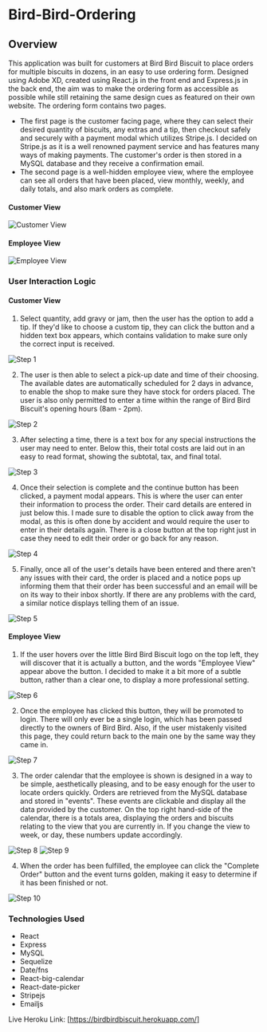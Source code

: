# Bird-Bird-Ordering

## Overview
This application was built for customers at Bird Bird Biscuit to place orders for multiple biscuits in dozens, in an easy to use ordering form. Designed using Adobe XD, created using React.js in the front end and Express.js in the back end, the aim was to make the ordering form as accessible as possible while still retaining the same design cues as featured on their own website. 
The ordering form contains two pages. 
* The first page is the customer facing page, where they can select their desired quantity of biscuits, any extras and a tip, then checkout safely and securely with a payment modal which utilizes Stripe.js. I decided on Stripe.js as it is a well renowned payment service and has features many ways of making payments. The customer's order is then stored in a MySQL database and they receive a confirmation email. 
* The second page is a well-hidden employee view, where the employee can see all orders that have been placed, view monthly, weekly, and daily totals, and also mark orders as complete. 

#### Customer View
![Customer View](./client/src/images/customerView.png)

#### Employee View
![Employee View](./client/src/images/employeeView.png)

### User Interaction Logic
#### Customer View
1. Select quantity, add gravy or jam, then the user has the option to add a tip. If they'd like to choose a custom tip, they can click the button and a hidden text box appears, which contains validation to make sure only the correct input is received.

![Step 1](./client/src/images/stepOne.png)

2. The user is then able to select a pick-up date and time of their choosing. The available dates are automatically scheduled for 2 days in advance, to enable the shop to make sure they have stock for orders placed. The user is also only permitted to enter a time within the range of Bird Bird Biscuit's opening hours (8am - 2pm). 

![Step 2](./client/src/images/stepTwo.png)

3. After selecting a time, there is a text box for any special instructions the user may need to enter. Below this, their total costs are laid out in an easy to read format, showing the subtotal, tax, and final total. 

![Step 3](./client/src/images/stepThree.png)

4. Once their selection is complete and the continue button has been clicked, a payment modal appears. This is where the user can enter their information to process the order. Their card details are entered in just below this. I made sure to disable the option to click away from the modal, as this is often done by accident and would require the user to enter in their details again. There is a close button at the top right just in case they need to edit their order or go back for any reason.

![Step 4](./client/src/images/stepFour.png)

5. Finally, once all of the user's details have been entered and there aren't any issues with their card, the order is placed and a notice pops up informing them that their order has been successful and an email will be on its way to their inbox shortly. If there are any problems with the card, a similar notice displays telling them of an issue.

![Step 5](./client/src/images/stepFive.png)

#### Employee View
1. If the user hovers over the little Bird Bird Biscuit logo on the top left, they will discover that it is actually a button, and the words "Employee View" appear above the button. I decided to make it a bit more of a subtle button, rather than a clear one, to display a more professional setting.

![Step 6](./client/src/images/stepSix.png)

2. Once the employee has clicked this button, they will be promoted to login. There will only ever be a single login, which has been passed directly to the owners of Bird Bird. Also, if the user mistakenly visited this page, they could return back to the main one by the same way they came in.

![Step 7](./client/src/images/stepSeven.png)

3. The order calendar that the employee is shown is designed in a way to be simple, aesthetically pleasing, and to be easy enough for the user to locate orders quickly. Orders are retrieved from the MySQL database and stored in "events". These events are clickable and display all the data provided by the customer. On the top right hand-side of the calendar, there is a totals area, displaying the orders and biscuits relating to the view that you are currently in. If you change the view to week, or day, these numbers update accordingly.

![Step 8](./client/src/images/stepEight.png)
![Step 9](./client/src/images/stepNine.png)

4. When the order has been fulfilled, the employee can click the "Complete Order" button and the event turns golden, making it easy to determine if it has been finished or not. 

![Step 10](./client/src/images/stepTen.png)

### Technologies Used
* React
* Express
* MySQL
* Sequelize
* Date/fns
* React-big-calendar
* React-date-picker
* Stripejs
* Emailjs

Live Heroku Link: [https://birdbirdbiscuit.herokuapp.com/]